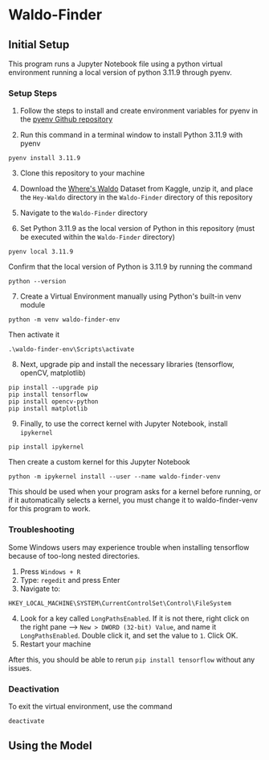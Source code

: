# Waldo-Finder

## Initial Setup

This program runs a Jupyter Notebook file using a python virtual environment running a local version of python 3.11.9 through pyenv.

### Setup Steps

1. Follow the steps to install and create environment variables for pyenv in the [pyenv Github repository](https://github.com/pyenv/pyenv) 

2. Run this command in a terminal window to install Python 3.11.9 with pyenv
```shell
pyenv install 3.11.9
``` 

3. Clone this repository to your machine

4. Download the [Where's Waldo](https://www.kaggle.com/datasets/residentmario/wheres-waldo) Dataset from Kaggle, unzip it, and place the `Hey-Waldo` directory in the `Waldo-Finder` directory of this repository

5. Navigate to the `Waldo-Finder` directory

6. Set Python 3.11.9 as the local version of Python in this repository (must be executed within the `Waldo-Finder` directory)
```shell
pyenv local 3.11.9
```

  Confirm that the local version of Python is 3.11.9 by running the command  
  ```shell
  python --version
  ```

7. Create a Virtual Environment manually using Python's built-in venv module
```shell
python -m venv waldo-finder-env
```

  Then activate it  
  ```shell
  .\waldo-finder-env\Scripts\activate
  ```

8. Next, upgrade pip and install the necessary libraries (tensorflow, openCV, matplotlib)
```shell
pip install --upgrade pip
pip install tensorflow
pip install opencv-python
pip install matplotlib
```

9. Finally, to use the correct kernel with Jupyter Notebook, install `ipykernel`
```shell
pip install ipykernel
```

  Then create a custom kernel for this Jupyter Notebook
  ```shell
  python -m ipykernel install --user --name waldo-finder-venv
  ```

This should be used when your program asks for a kernel before running, or if it automatically selects a kernel, you must change it to waldo-finder-venv for this program to work.


### Troubleshooting

Some Windows users may experience trouble when installing tensorflow because of too-long nested directories. 

1. Press `Windows + R`
2. Type: `regedit` and press Enter
3. Navigate to:
```
HKEY_LOCAL_MACHINE\SYSTEM\CurrentControlSet\Control\FileSystem
```
4. Look for a key called `LongPathsEnabled`. If it is not there, right click on the right pane --> `New > DWORD (32-bit) Value`, and name it `LongPathsEnabled`. Double click it, and set the value to `1`. Click OK.
5. Restart your machine

After this, you should be able to rerun `pip install tensorflow` without any issues.

### Deactivation
To exit the virtual environment, use the command
```shell
deactivate
```

## Using the Model


